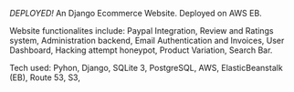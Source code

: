 *DEPLOYED!* An Django Ecommerce Website. Deployed on AWS EB.

Website functionalites include: Paypal Integration, Review and Ratings system, Administration backend, Email Authentication and Invoices, User Dashboard, Hacking attempt honeypot, Product Variation, Search Bar.

Tech used: Pyhon, Django, SQLite 3, PostgreSQL, AWS, ElasticBeanstalk (EB), Route 53, S3, 

